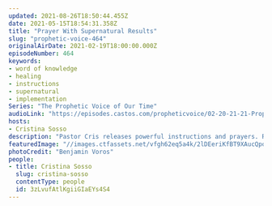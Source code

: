 ```yaml
---
updated: 2021-08-26T18:50:44.455Z
date: 2021-05-15T18:54:31.358Z
title: "Prayer With Supernatural Results"
slug: "prophetic-voice-464"
originalAirDate: 2021-02-19T18:00:00.000Z
episodeNumber: 464
keywords:
- word of knowledge
- healing
- instructions
- supernatural
- implementation
Series: "The Prophetic Voice of Our Time"
audioLink: "https://episodes.castos.com/propheticvoice/02-20-21-21-Prophetic-Voice-of-our-Time-[mixdown]-01.mp3"
hosts:
- Cristina Sosso
description: "Pastor Cris releases powerful instructions and prayers. Remember to believe in the power of Jesus and His love, and follow the instructions He has given you. The time of implementation and supernatural is now!"
featuredImage: "//images.ctfassets.net/vfgh62eq5a4k/2lDEeriKfBT9XAucQpoKWm/72083738976fda7787761cd17875fcf7/benjamin-voros-phIFdC6lA4E-unsplash__1_.jpg"
photoCredit: "Benjamin Voros"
people:
- title: Cristina Sosso
  slug: cristina-sosso
  contentType: people
  id: 3zLvufAtlKgiiGIaEYs4S4
---
```

